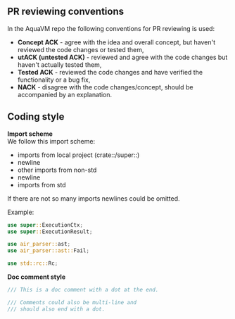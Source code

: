 PR reviewing conventions
----------------------

In the AquaVM repo the following conventions for PR reviewing is used:  
- **Concept ACK** - agree with the idea and overall concept, but haven't reviewed the code changes or tested them,
- **utACK (untested ACK)** - reviewed and agree with the code changes but haven't actually tested them,
- **Tested ACK** - reviewed the code changes and have verified the functionality or a bug fix, 
- **NACK** - disagree with the code changes/concept, should be accompanied by an explanation.

Coding style
----------------------

__Import scheme__  
We follow this import scheme:
 - imports from local project (crate::/super::)
 - newline
 - other imports from non-std
 - newline
 - imports from std

If there are not so many imports newlines could be omitted.

Example:
```rust
use super::ExecutionCtx;
use super::ExecutionResult;

use air_parser::ast;
use air_parser::ast::Fail;

use std::rc::Rc;
```

__Doc comment style__  

```rust
/// This is a doc comment with a dot at the end.
```

```rust
/// Comments could also be multi-line and
/// should also end with a dot.
```

